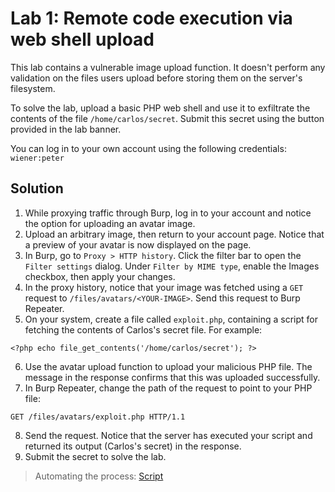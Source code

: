 # Lab 1: Remote code execution via web shell upload

This lab contains a vulnerable image upload function. It doesn't perform any validation on the files users upload before storing them on the server's filesystem.

To solve the lab, upload a basic PHP web shell and use it to exfiltrate the contents of the file `/home/carlos/secret`. Submit this secret using the button provided in the lab banner.

You can log in to your own account using the following credentials: `wiener:peter`

## Solution
1. While proxying traffic through Burp, log in to your account and notice the option for uploading an avatar image.
2. Upload an arbitrary image, then return to your account page. Notice that a preview of your avatar is now displayed on the page.
3. In Burp, go to `Proxy > HTTP history`. Click the filter bar to open the `Filter settings` dialog. Under `Filter by MIME type`, enable the Images checkbox, then apply your changes.
4. In the proxy history, notice that your image was fetched using a `GET` request to `/files/avatars/<YOUR-IMAGE>`. Send this request to Burp Repeater.
5. On your system, create a file called `exploit.php`, containing a script for fetching the contents of Carlos's secret file. For example:
```
<?php echo file_get_contents('/home/carlos/secret'); ?>
```
6. Use the avatar upload function to upload your malicious PHP file. The message in the response confirms that this was uploaded successfully.
7. In Burp Repeater, change the path of the request to point to your PHP file:
```
GET /files/avatars/exploit.php HTTP/1.1
```
8. Send the request. Notice that the server has executed your script and returned its output (Carlos's secret) in the response.
9. Submit the secret to solve the lab.

> Automating the process: [Script]()
